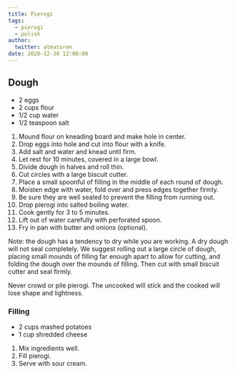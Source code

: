 ```yaml
---
title: Pierogi
tags: 
  - pierogi
  - polish
author:
  twitter: atmaturen
date: 2020-12-30 12:00:00
---
```


## Dough

- 2 eggs
- 2 cups flour
- 1/2 cup water
- 1/2 teaspoon salt

1. Mound flour on kneading board and make hole in center.
2. Drop eggs into hole and cut into flour with a knife.
3. Add salt and water and knead until firm.
4. Let rest for 10 minutes, covered in a large bowl.
5. Divide dough in halves and roll thin. 
6. Cut circles with a large biscuit cutter.
7. Place a small spoonful of filling in the middle of each round of dough.
8. Moisten edge with water, fold over and press edges together firmly.
9. Be sure they are well sealed to prevent the filling from running out. 
10. Drop pierogi into salted boiling water.
11. Cook gently for 3 to 5 minutes.
12. Lift out of water carefully with perforated spoon.
13. Fry in pan with butter and onions (optional).

Note: the dough has a tendency to dry while you are working. A dry dough will not 
seal completely. We suggest rolling out a large circle of dough, placing small 
mounds of filling far enough apart to allow for cutting, and folding the dough over 
the mounds of filling. Then cut with small biscuit cutter and seal firmly.

Never crowd or pile pierogi. The uncooked will stick and the cooked will lose shape and lightness.

### Filling

- 2 cups mashed potatoes
- 1 cup shredded cheese

1. Mix ingredients well.
2. Fill pierogi. 
3. Serve with sour cream.
